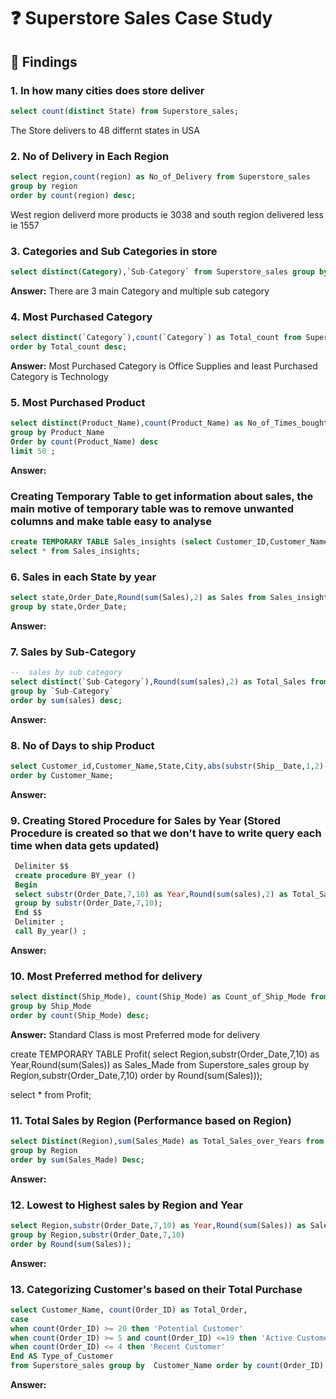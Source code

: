 # :question: Superstore Sales Case Study

## 📌 Findings

### 1. In how many cities does store deliver
````sql
select count(distinct State) from Superstore_sales;
````

The Store delivers to 48 differnt states in USA

### 2. No of Delivery in Each Region
````sql
select region,count(region) as No_of_Delivery from Superstore_sales 
group by region
order by count(region) desc;
````

West region deliverd more products ie 3038 and south region delivered less ie 1557

### 3. Categories and Sub Categories in store
````sql
select distinct(Category),`Sub-Category` from Superstore_sales group by Category,`Sub-Category`;
````
**Answer:**
There are 3 main Category and multiple sub category

### 4. Most Purchased Category
````sql
select distinct(`Category`),count(`Category`) as Total_count from Superstore_sales group by `Category` 
order by Total_count desc;
````
**Answer:**
Most Purchased Category is Office Supplies and least Purchased Category is Technology

### 5. Most Purchased Product
````sql
select distinct(Product_Name),count(Product_Name) as No_of_Times_bought from Superstore_sales
group by Product_Name 
Order by count(Product_Name) desc
limit 50 ;
````
**Answer:**

### Creating Temporary Table to get information about sales, the main motive of temporary table was to remove unwanted columns and make table easy to analyse 
````sql 
create TEMPORARY TABLE Sales_insights (select Customer_ID,Customer_Name,substr(Order_Date,7,10) as Order_Date,Country,State,Region,Category,`Sub-Category`,Sales from Superstore_sales);
select * from Sales_insights;
````

### 6. Sales in each State by year
````sql
select state,Order_Date,Round(sum(Sales),2) as Sales from Sales_insights 
group by state,Order_Date;

````
**Answer:**


### 7. Sales by Sub-Category
````sql
--  sales by sub category
select distinct(`Sub-Category`),Round(sum(sales),2) as Total_Sales from Sales_insights 
group by `Sub-Category` 
order by sum(sales) desc; 
````
**Answer:**


### 8. No of Days to ship Product
````sql 
select Customer_id,Customer_Name,State,City,abs(substr(Ship__Date,1,2)-substr(Order_Date,1,2)) as Order_delivery_days from Superstore_sales
order by Customer_Name;
````
**Answer:**

### 9. Creating Stored Procedure for Sales by Year (Stored Procedure is created so that we don't have to write query each time when data gets updated)
````sql 
 Delimiter $$
 create procedure BY_year ()
 Begin
 select substr(Order_Date,7,10) as Year,Round(sum(sales),2) as Total_Sales from Superstore_sales
 group by substr(Order_Date,7,10);
 End $$
 Delimiter ;
 call By_year() ;
````
**Answer:**

### 10. Most Preferred method for delivery 
````sql 
select distinct(Ship_Mode), count(Ship_Mode) as Count_of_Ship_Mode from Superstore_sales
group by Ship_Mode
order by count(Ship_Mode) desc;
````
**Answer:**
Standard Class is most Preferred mode for delivery

create TEMPORARY TABLE Profit(
select Region,substr(Order_Date,7,10) as Year,Round(sum(Sales)) as Sales_Made from Superstore_sales
group by Region,substr(Order_Date,7,10)
order by Round(sum(Sales)));

select * from Profit;

### 11. Total Sales by Region (Performance based on Region)
````sql
select Distinct(Region),sum(Sales_Made) as Total_Sales_over_Years from Profit
group by Region
order by sum(Sales_Made) Desc;
````
**Answer:**

### 12. Lowest to Highest sales by Region and Year
````sql 
select Region,substr(Order_Date,7,10) as Year,Round(sum(Sales)) as Sales_Made from Superstore_sales
group by Region,substr(Order_Date,7,10)
order by Round(sum(Sales));
````
**Answer:**

### 13. Categorizing Customer's based on their Total Purchase
````sql  	
select Customer_Name, count(Order_ID) as Total_Order,
case 
when count(Order_ID) >= 20 then 'Potential Customer'
when count(Order_ID) >= 5 and count(Order_ID) <=19 then 'Active Customer'
when count(Order_ID) <= 4 then 'Recent Customer'
End AS Type_of_Customer
from Superstore_sales group by  Customer_Name order by count(Order_ID) desc;

````
**Answer:**

